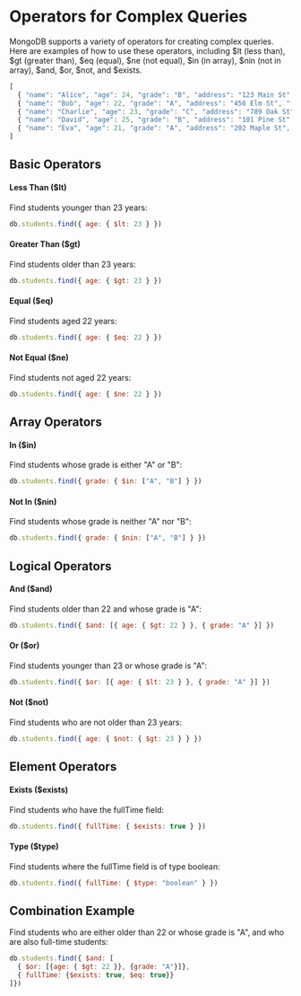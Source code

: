 # Operators for Complex Queries

MongoDB supports a variety of operators for creating complex queries. Here are examples of how to use these operators, including $lt (less than), $gt (greater than), $eq (equal), $ne (not equal), $in (in array), $nin (not in array), $and, $or, $not, and $exists.


```javascript
[
  { "name": "Alice", "age": 24, "grade": "B", "address": "123 Main St", "fullTime": true },
  { "name": "Bob", "age": 22, "grade": "A", "address": "456 Elm St", "fullTime": true },
  { "name": "Charlie", "age": 23, "grade": "C", "address": "789 Oak St", "fullTime": false },
  { "name": "David", "age": 25, "grade": "B", "address": "101 Pine St" },
  { "name": "Eva", "age": 21, "grade": "A", "address": "202 Maple St", "fullTime": true }
]

```

## Basic Operators
#### Less Than ($lt)
Find students younger than 23 years:

```javascript
db.students.find({ age: { $lt: 23 } })
```

#### Greater Than ($gt)
Find students older than 23 years:

```javascript
db.students.find({ age: { $gt: 23 } })
```

#### Equal ($eq)
Find students aged 22 years:

```javascript
db.students.find({ age: { $eq: 22 } })
```

#### Not Equal ($ne)
Find students not aged 22 years:

```javascript
db.students.find({ age: { $ne: 22 } })
```

## Array Operators
#### In ($in)
Find students whose grade is either "A" or "B":

```javascript
db.students.find({ grade: { $in: ["A", "B"] } })
```

#### Not In ($nin)
Find students whose grade is neither "A" nor "B":

```javascript
db.students.find({ grade: { $nin: ["A", "B"] } })
```

## Logical Operators
#### And ($and)
Find students older than 22 and whose grade is "A":

```javascript
db.students.find({ $and: [{ age: { $gt: 22 } }, { grade: "A" }] })
```

#### Or ($or)
Find students younger than 23 or whose grade is "A":

```javascript
db.students.find({ $or: [{ age: { $lt: 23 } }, { grade: "A" }] })
```

#### Not ($not)
Find students who are not older than 23 years:

```javascript
db.students.find({ age: { $not: { $gt: 23 } } })
```

## Element Operators
#### Exists ($exists)
Find students who have the fullTime field:

```javascript
db.students.find({ fullTime: { $exists: true } })
```

#### Type ($type)
Find students where the fullTime field is of type boolean:

```javascript
db.students.find({ fullTime: { $type: "boolean" } })
```

## Combination Example
Find students who are either older than 22 or whose grade is "A", and who are also full-time students:

```javascript
db.students.find({ $and: [
  { $or: [{age: { $gt: 22 }}, {grade: "A"}]},
  { fullTime: {$exists: true, $eq: true}}
]})
```